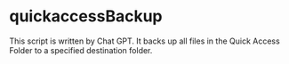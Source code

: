 # quickaccessBackup
This script is written by Chat GPT. It backs up all files in the Quick Access Folder to a specified destination folder.
